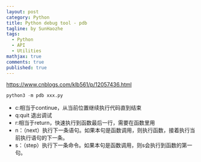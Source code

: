 ```yaml
---
layout: post
category: Python     
title: Python debug tool - pdb  
tagline: by SunHaozhe
tags: 
  - Python
  - API  
  - Utilities 
mathjax: true
comments: true
published: true
---
```


https://www.cnblogs.com/klb561/p/12057436.html

```python
python3 -m pdb xxx.py
```

* c:相当于continue，从当前位置继续执行代码直到结束
* q:quit 退出调试 
* r:相当于return，快速执行到函数最后一行，需要在函数里用
* n：（next）执行下一条语句。如果本句是函数调用，则执行函数，接着执行当前执行语句的下一条。
* s：（step）执行下一条命令。如果本句是函数调用，则s会执行到函数的第一句。

































